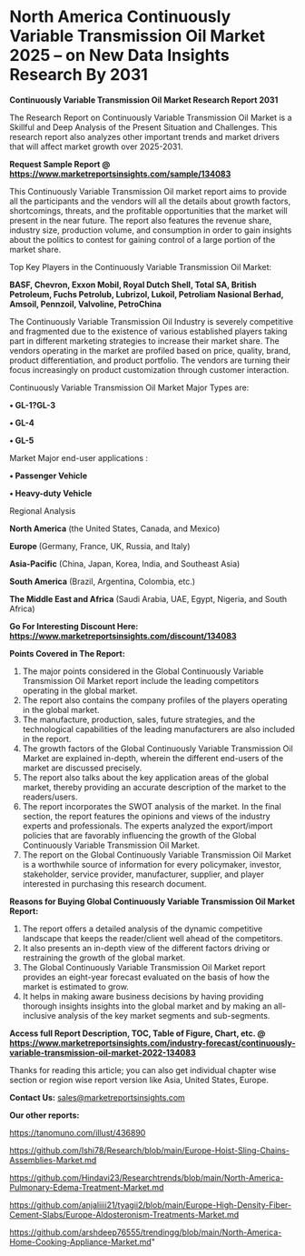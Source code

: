 # North America Continuously Variable Transmission Oil Market 2025 – on New Data Insights Research By 2031

<strong>Continuously Variable Transmission Oil Market Research Report 2031</strong>

The Research Report on Continuously Variable Transmission Oil Market is a Skillful and Deep Analysis of the Present Situation and Challenges. This research report also analyzes other important trends and market drivers that will affect market growth over 2025-2031.

<strong>Request Sample Report @ <a href=https://www.marketreportsinsights.com/sample/134083>https://www.marketreportsinsights.com/sample/134083</a></strong>

This Continuously Variable Transmission Oil market report aims to provide all the participants and the vendors will all the details about growth factors, shortcomings, threats, and the profitable opportunities that the market will present in the near future. The report also features the revenue share, industry size, production volume, and consumption in order to gain insights about the politics to contest for gaining control of a large portion of the market share.

Top Key Players in the Continuously Variable Transmission Oil Market:

<strong>BASF, Chevron, Exxon Mobil, Royal Dutch Shell, Total SA, British Petroleum, Fuchs Petrolub, Lubrizol, Lukoil, Petroliam Nasional Berhad, Amsoil, Pennzoil, Valvoline, PetroChina</strong>

The Continuously Variable Transmission Oil Industry is severely competitive and fragmented due to the existence of various established players taking part in different marketing strategies to increase their market share. The vendors operating in the market are profiled based on price, quality, brand, product differentiation, and product portfolio. The vendors are turning their focus increasingly on product customization through customer interaction.

Continuously Variable Transmission Oil Market Major Types are:

<strong>• GL-1?GL-3

• GL-4

• GL-5</strong>

Market Major end-user applications :

<strong>• Passenger Vehicle

• Heavy-duty Vehicle</strong>

Regional Analysis

</u><strong><b>North America</b></strong> (the United States, Canada, and Mexico)

<strong><b>Europe </b></strong>(Germany, France, UK, Russia, and Italy)

<strong><b>Asia-Pacific</b></strong> (China, Japan, Korea, India, and Southeast Asia)

<strong><b>South America</b></strong> (Brazil, Argentina, Colombia, etc.)

<strong><b>The Middle East and Africa</b></strong> (Saudi Arabia, UAE, Egypt, Nigeria, and South Africa)

<strong>Go For Interesting Discount Here: <a href=https://www.marketreportsinsights.com/discount/134083>https://www.marketreportsinsights.com/discount/134083</a></strong>

<strong>Points Covered in The Report:</strong>
<ol>
  <li>The major points considered in the Global Continuously Variable Transmission Oil Market report include the leading competitors operating in the global market.</li>
  <li>The report also contains the company profiles of the players operating in the global market.</li>
  <li>The manufacture, production, sales, future strategies, and the technological capabilities of the leading manufacturers are also included in the report.</li>
  <li>The growth factors of the Global Continuously Variable Transmission Oil Market are explained in-depth, wherein the different end-users of the market are discussed precisely.</li>
  <li>The report also talks about the key application areas of the global market, thereby providing an accurate description of the market to the readers/users.</li>
  <li>The report incorporates the SWOT analysis of the market. In the final section, the report features the opinions and views of the industry experts and professionals. The experts analyzed the export/import policies that are favorably influencing the growth of the Global Continuously Variable Transmission Oil Market.</li>
  <li>The report on the Global Continuously Variable Transmission Oil Market is a worthwhile source of information for every policymaker, investor, stakeholder, service provider, manufacturer, supplier, and player interested in purchasing this research document.</li>
</ol>
<strong>Reasons for Buying Global Continuously Variable Transmission Oil Market Report:</strong>

<ol>
  <li>The report offers a detailed analysis of the dynamic competitive landscape that keeps the reader/client well ahead of the competitors.</li>
  <li>It also presents an in-depth view of the different factors driving or restraining the growth of the global market.</li>
  <li>The Global Continuously Variable Transmission Oil Market report provides an eight-year forecast evaluated on the basis of how the market is estimated to grow.</li>
  <li>It helps in making aware business decisions by having providing thorough insights insights into the global market and by making an all-inclusive analysis of the key market segments and sub-segments.</li>
</ol>
<strong>Access full Report Description, TOC, Table of Figure, Chart, etc. @ <a href=https://www.marketreportsinsights.com/industry-forecast/continuously-variable-transmission-oil-market-2022-134083>https://www.marketreportsinsights.com/industry-forecast/continuously-variable-transmission-oil-market-2022-134083</a></strong>


Thanks for reading this article; you can also get individual chapter wise section or region wise report version like Asia, United States, Europe.

<strong>Contact Us:</strong>
sales@marketreportsinsights.com

<strong>Our other reports:</strong>

<a href=https://tanomuno.com/illust/436890>https://tanomuno.com/illust/436890</a>

<a href=https://github.com/Ishi78/Research/blob/main/Europe-Hoist-Sling-Chains-Assemblies-Market.md>https://github.com/Ishi78/Research/blob/main/Europe-Hoist-Sling-Chains-Assemblies-Market.md</a>

<a href=https://github.com/Hindavi23/Researchtrends/blob/main/North-America-Pulmonary-Edema-Treatment-Market.md>https://github.com/Hindavi23/Researchtrends/blob/main/North-America-Pulmonary-Edema-Treatment-Market.md</a>

<a href=https://github.com/anjaliiii21/tyagii2/blob/main/Europe-High-Density-Fiber-Cement-Slabs/Europe-Aldosteronism-Treatments-Market.md>https://github.com/anjaliiii21/tyagii2/blob/main/Europe-High-Density-Fiber-Cement-Slabs/Europe-Aldosteronism-Treatments-Market.md</a>

<a href=https://github.com/arshdeep76555/trendingg/blob/main/North-America-Home-Cooking-Appliance-Market.md>https://github.com/arshdeep76555/trendingg/blob/main/North-America-Home-Cooking-Appliance-Market.md</a>"
